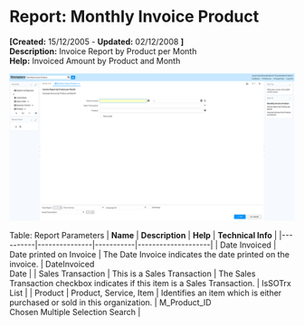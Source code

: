 # Report: Monthly Invoice Product

**[Created:** 15/12/2005 - **Updated:** 02/12/2008 **]**  
**Description:** Invoice Report by Product per Month  
**Help:** Invoiced Amount by Product and Month  

![](/img/docs/manual/MonthlyInvoiceProduct-Report_iDempiere_v12.0.0.png)

Table: Report Parameters
| **Name** | **Description** | **Help** | **Technical Info** |
|----------|---------------|-----------|--------------------|
| Date Invoiced | Date printed on Invoice | The Date Invoice indicates the date printed on the invoice. | DateInvoiced<br/>Date | 
| Sales Transaction | This is a Sales Transaction | The Sales Transaction checkbox indicates if this item is a Sales Transaction. | IsSOTrx<br/>List | 
| Product | Product, Service, Item | Identifies an item which is either purchased or sold in this organization. | M_Product_ID<br/>Chosen Multiple Selection Search | 



